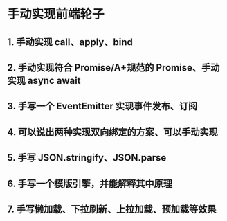# 手动实现前端轮子

## 1. 手动实现 call、apply、bind

## 2. 手动实现符合 Promise/A+规范的 Promise、手动实现 async await

## 3. 手写一个 EventEmitter 实现事件发布、订阅

## 4. 可以说出两种实现双向绑定的方案、可以手动实现

## 5. 手写 JSON.stringify、JSON.parse

## 6. 手写一个模版引擎，并能解释其中原理

## 7. 手写懒加载、下拉刷新、上拉加载、预加载等效果
